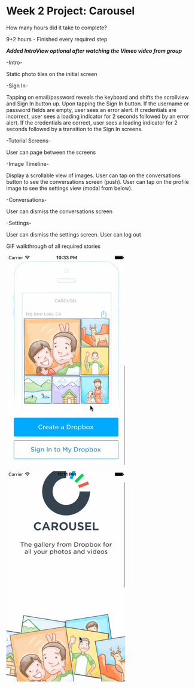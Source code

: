 # Week 2 Project: Carousel

How many hours did it take to complete?

9+2 hours - Finished every required step

***Added IntroView optional after watching the Vimeo video from group***


-Intro-

Static photo tiles on the initial screen



-Sign In-

Tapping on email/password reveals the keyboard and shifts the scrollview and Sign In button up.
Upon tapping the Sign In button.
If the username or password fields are empty, user sees an error alert.
If credentials are incorrect, user sees a loading indicator for 2 seconds followed by an error alert.
If the credentials are correct, user sees a loading indicator for 2 seconds followed by a transition to the Sign In screens.


-Tutorial Screens-

User can page between the screens



-Image Timeline-

Display a scrollable view of images.
User can tap on the conversations button to see the conversations screen (push).
User can tap on the profile image to see the settings view (modal from below).



-Conversations-

User can dismiss the conversations screen



-Settings-

User can dismiss the settings screen.
User can log out




GIF walkthrough of all required stories 

![alt tag](/carousel-week-2.gif)

![alt tag](/carousel-week-2-optionalScroll.gif)
